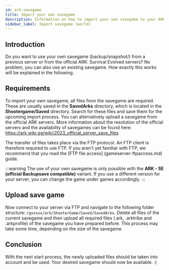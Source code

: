 ```yaml
---
id: ark-savegame
title: Import your own savegame
description: Information on how to import your own savegame to your ARK server from ZAP-Hosting - ZAP-Hosting.com documentation
sidebar_label: Import savegame (world)
---
```




## Introduction

Do you want to use your own savegame (backup/snapshot/) from a previous server or from the official ARK: Survival Evolved servers? No problem, you can also use an existing savegame.  How exactly this works will be explained in the following. 



## Requirements

To import your own savegame, all files from the savegame are required. These are usually saved in the **SavedArks** directory, which is located in the **Shootergame/Saved** directory. Search for these files and save them for the upcoming import process. You can alternatively upload a savegame from the official ARK servers. More information about the resolution of the official servers and the availability of savegames can be found here: https://ark.wiki.gg/wiki/2023_official_server_save_files

The transfer of files takes place via the FTP protocol. An FTP client is therefore required to use FTP. If you aren't yet familiar with FTP, we recommend that you read the [FTP file access] (gameserver-ftpaccess.md) guide.

:::warning
The use of your own savegame is only possible with the **ARK - SE (official Backupsave compatible)** variant. If you use a different version for your server, you can change the game under games accordingly. 
:::



## Upload save game

Now connect to your server via FTP and navigate to the following folder structure: `/gxxxxx/ark/ShooterGame/Saved/SavedArks`. Delete all files of the current savegame and then upload all required files (.ark, .arktribe and .arkprofile) of the savegame you have prepared before. This process may take some time, depending on the size of the savegame.



## Conclusion

With the next start process, the newly uploaded files should be taken into account and be used. Your desired savegame should now be available. :)

